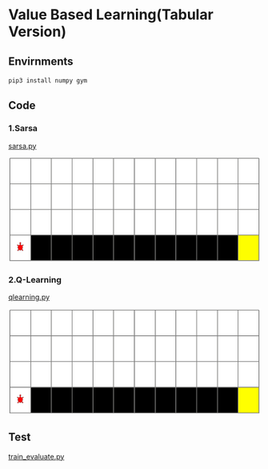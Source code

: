 # Value Based Learning(Tabular Version)

## Envirnments

```bash
pip3 install numpy gym
```

## Code

### 1.Sarsa

[sarsa.py](value-based/tabular/sarsa.py)

![Sarsa](sarsa.gif)

### 2.Q-Learning

[qlearning.py](value-based/tabular/qlearning.py)

![QLearning](qlearning.gif)

## Test

[train_evaluate.py](value-based/tabular/train_evaluate.py)
